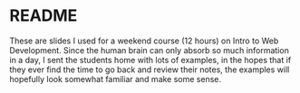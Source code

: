 README
======

These are slides I used for a weekend course (12 hours) on
Intro to Web Development. Since the human brain can only
absorb so much information in a day, I sent the students
home with lots of examples, in the hopes that if they ever
find the time to go back and review their notes, the 
examples will hopefully look somewhat familiar and make some sense.
